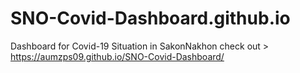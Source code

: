 # SNO-Covid-Dashboard.github.io
Dashboard for Covid-19 Situation in SakonNakhon
check out > https://aumzps09.github.io/SNO-Covid-Dashboard/
